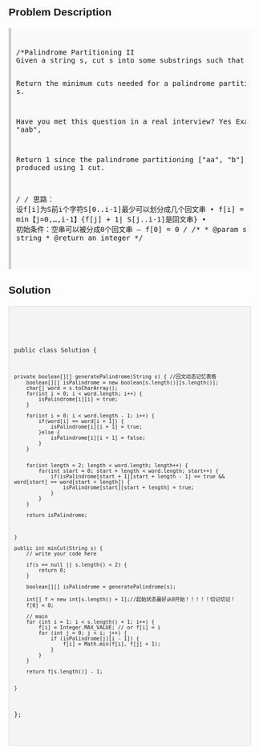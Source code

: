 <style>
  body { font-family: Arial, sans-serif; }
  .container { max-width: 100%; margin: 0 auto; padding: 10px; }
  .comment-block { background-color: #f9f9f9; padding: 10px; border-left: 5px solid #ccc; max-width: 100%; margin: 20px auto; overflow-wrap: break-word; white-space: pre-wrap; }
  .code-block { background-color: #f4f4f4; padding: 10px; border: 1px solid #ddd; max-width: 100%; margin: 20px auto; overflow-wrap: break-word; white-space: pre-wrap; }
</style>

<div class='container'>
<h2>Problem Description</h2>
<div class='comment-block'>
<pre>
/*Palindrome Partitioning II 
Given a string s, cut s into some substrings such that every substring is a palindrome.

Return the minimum cuts needed for a palindrome partitioning of s.

Have you met this question in a real interview? Yes
Example
Given s = "aab",

Return 1 since the palindrome partitioning ["aa", "b"] could be produced using 1 cut.



*/
/* 思路：
设f[i]为S前i个字符S[0..i-1]最少可以划分成几个回文串
• f[i] = min【j=0,…,i-1】{f[j] + 1| S[j..i-1]是回文串}
• 初始条件：空串可以被分成0个回文串
– f[0] = 0
*/
    /**
     * @param s a string
     * @return an integer
     */
</pre>
</div>

<h2>Solution</h2>
<div class='code-block'>
<pre><code class='language-java'>


public class Solution {
     
    private boolean[][] generatePalindrome(String s) { //回文动态记忆表格
        boolean[][] isPalindrome = new boolean[s.length()][s.length()];
        char[] word = s.toCharArray();
        for(int i = 0; i < word.length; i++) {
            isPalindrome[i][i] = true;
        }
        
        for(int i = 0; i < word.length - 1; i++) {
            if(word[i] == word[i + 1]) {
                isPalindrome[i][i + 1] = true;
            }else {
                isPalindrome[i][i + 1] = false;
            }
        }
        
        
        for(int length = 2; length < word.length; length++) {
            for(int start = 0; start + length < word.length; start++) {
                if(isPalindrome[start + 1][start + length - 1] == true && word[start] == word[start + length]) {
                    isPalindrome[start][start + length] = true;
                }
            }
        }
        
        return isPalindrome;
        
        
        
    }
    
    public int minCut(String s) {
        // write your code here
        
        if(s == null || s.length() < 2) {
            return 0;
        }
        
        boolean[][] isPalindrome = generatePalindrome(s);
        
        int[] f = new int[s.length() + 1];//起始状态最好从0开始！！！！！切记切记！
        f[0] = 0;
        
        // main
        for (int i = 1; i < s.length() + 1; i++) {
            f[i] = Integer.MAX_VALUE; // or f[i] = i
            for (int j = 0; j < i; j++) {
                if (isPalindrome[j][i - 1]) {
                    f[i] = Math.min(f[i], f[j] + 1);
                }
            }
        }

        return f[s.length()] - 1;

        
    }
};</code></pre>
</div>
</div>
